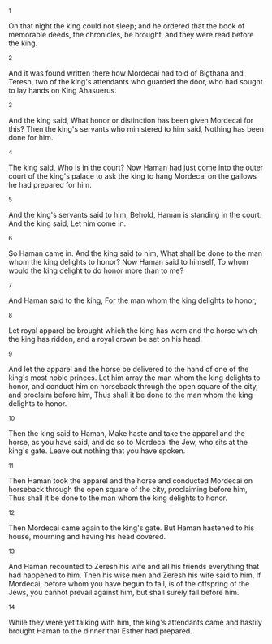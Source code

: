 <sup>1</sup> 

On that night the king could not sleep; and he ordered that the book of memorable deeds, the chronicles, be brought, and they were read before the king. 

<sup>2</sup> 

And it was found written there how Mordecai had told of Bigthana and Teresh, two of the king's attendants who guarded the door, who had sought to lay hands on King Ahasuerus. 

<sup>3</sup> 

And the king said, What honor or distinction has been given Mordecai for this? Then the king's servants who ministered to him said, Nothing has been done for him. 

<sup>4</sup> 

The king said, Who is in the court? Now Haman had just come into the outer court of the king's palace to ask the king to hang Mordecai on the gallows he had prepared for him. 

<sup>5</sup> 

And the king's servants said to him, Behold, Haman is standing in the court. And the king said, Let him come in. 

<sup>6</sup> 

So Haman came in. And the king said to him, What shall be done to the man whom the king delights to honor? Now Haman said to himself, To whom would the king delight to do honor more than to me? 

<sup>7</sup> 

And Haman said to the king, For the man whom the king delights to honor, 

<sup>8</sup> 

Let royal apparel be brought which the king has worn and the horse which the king has ridden, and a royal crown be set on his head. 

<sup>9</sup> 

And let the apparel and the horse be delivered to the hand of one of the king's most noble princes. Let him array the man whom the king delights to honor, and conduct him on horseback through the open square of the city, and proclaim before him, Thus shall it be done to the man whom the king delights to honor. 

<sup>10</sup> 

Then the king said to Haman, Make haste and take the apparel and the horse, as you have said, and do so to Mordecai the Jew, who sits at the king's gate. Leave out nothing that you have spoken. 

<sup>11</sup> 

Then Haman took the apparel and the horse and conducted Mordecai on horseback through the open square of the city, proclaiming before him, Thus shall it be done to the man whom the king delights to honor. 

<sup>12</sup> 

Then Mordecai came again to the king's gate. But Haman hastened to his house, mourning and having his head covered. 

<sup>13</sup> 

And Haman recounted to Zeresh his wife and all his friends everything that had happened to him. Then his wise men and Zeresh his wife said to him, If Mordecai, before whom you have begun to fall, is of the offspring of the Jews, you cannot prevail against him, but shall surely fall before him. 

<sup>14</sup> 

While they were yet talking with him, the king's attendants came and hastily brought Haman to the dinner that Esther had prepared.
